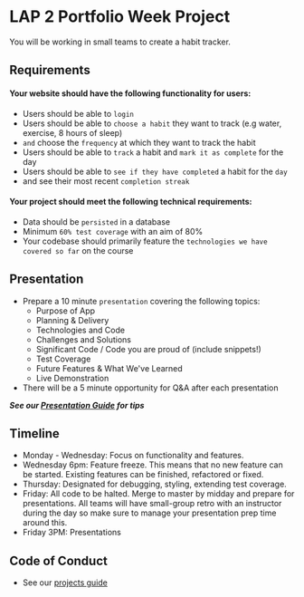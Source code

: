 # LAP 2 Portfolio Week Project
You will be working in small teams to create a habit tracker.

## Requirements
#### Your website should have the following functionality for users:
- Users should be able to `login`
- Users should be able to `choose a habit` they want to track (e.g water, exercise, 8 hours of sleep) 
- `and` choose the `frequency` at which they want to track the habit
- Users should be able to `track` a habit and `mark it as complete` for the day
- Users should be able to `see if they have completed` a habit for the `day` 
- and see their most recent `completion streak`

#### Your project should meet the following technical requirements:
- Data should be `persisted` in a database
- Minimum `60% test coverage` with an aim of 80%
- Your codebase should primarily feature the `technologies we have covered so far` on the course

## Presentation
- Prepare a 10 minute `presentation` covering the following topics:
    - Purpose of App
    - Planning & Delivery
    - Technologies and Code
    - Challenges and Solutions
    - Significant Code / Code you are proud of (include snippets!)
    - Test Coverage
    - Future Features & What We've Learned 
    - Live Demonstration
- There will be a 5 minute opportunity for Q&A after each presentation

***See our [Presentation Guide](https://gist.github.com/getfutureproof-admin/8858ae4a2e9ef624422b0ed502d9332d) for tips*** 

## Timeline
- Monday - Wednesday: Focus on functionality and features.
- Wednesday 6pm: Feature freeze.
This means that no new feature can be started. Existing features can be finished, refactored or fixed.
- Thursday: Designated for debugging, styling, extending test coverage.
- Friday: All code to be halted. Merge to master by midday and prepare for presentations. All teams will have small-group retro with an instructor during the day so make sure to manage your presentation prep time around this.
- Friday 3PM: Presentations

## Code of Conduct
- See our [projects guide](https://gist.github.com/getfutureproof-admin/fbbefeccf62cb3e120adae8d20a2ac56)